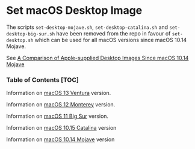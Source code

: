 # Set macOS Desktop Image

The scripts `set-desktop-mojave.sh`, `set-desktop-catalina.sh` and `set-desktop-big-sur.sh` have been removed from the repo in favour of `set-desktop.sh` which can be used for all macOS versions since macOS 10.14 Mojave.

See [A Comparison of Apple-supplied Desktop Images Since macOS 10.14 Mojave](https://desktop.tech-otaku.com/)

### Table of Contents [TOC]

Information on [macOS 13 Ventura](VENTURA.md#macos-13-ventura) version.

Information on [macOS 12 Monterey](MONTEREY.md#macos-12-monterey) version.

Information on [macOS 11 Big Sur](BIG-SUR.md#macos-11-big-sur) version.

Information on [macOS 10.15 Catalina](CATALINA.md#macos-1015-catalina) version

Information on [macOS 10.14 Mojave](MOJAVE.md#macos-1014-mojave) version

